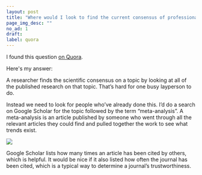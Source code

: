```yaml
---
layout: post
title: "Where would I look to find the current consensus of professionals on a given issue?"
page_img_desc: ""
no_ad: 1
draft:
label: quora
---
```


I found this question <a href="https://www.quora.com/Where-would-I-look-to-find-the-current-consensus-of-professionals-on-a-given-issue/">on Quora</a>.

Here's my answer:

A researcher finds the scientific consensus on a topic by looking at all of the published research on that topic. That’s hard for one busy layperson to do.

Instead we need to look for people who’ve already done this. I’d do a search on Google Scholar for the topic followed by the term “meta-analysis”. A meta-analysis is an article published by someone who went through all the relevant articles they could find and pulled together the work to see what trends exist.

<img src="/assets/google-scholar.jpeg" />

Google Scholar lists how many times an article has been cited by others, which is helpful. It would be nice if it also listed how often the journal has been cited, which is a typical way to determine a journal’s trustworthiness.
